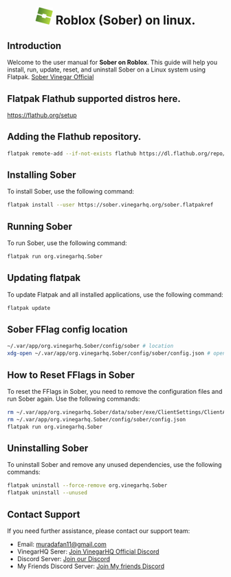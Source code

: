 <!DOCTYPE html>
<html lang="en">
<head>
    <meta charset="UTF-8">
    <meta name="viewport" content="width=device-width, initial-scale=1.0">
</head>
<body>
    <h1 align="center">
        <img src="https://github.com/Nightro-Fx/Performance-FastFlags/blob/main/img/Sober.png" width="40" alt="Logo"/> 
         Roblox (Sober) on linux.
    </h1>

## Introduction
Welcome to the user manual for **Sober on Roblox**. This guide will help you install, run, update, reset, and uninstall Sober on a Linux system using Flatpak.
[Sober Vinegar Official](https://sober.vinegarhq.org/)

## Flatpak Flathub supported distros here.
https://flathub.org/setup

## Adding the Flathub repository.
```sh
flatpak remote-add --if-not-exists flathub https://dl.flathub.org/repo/flathub.flatpakrepo
```

## Installing Sober

To install Sober, use the following command:

```sh
flatpak install --user https://sober.vinegarhq.org/sober.flatpakref
```

## Running Sober

To run Sober, use the following command:

```sh
flatpak run org.vinegarhq.Sober
```

## Updating flatpak

To update Flatpak and all installed applications, use the following command:

```sh
flatpak update
```

## Sober FFlag config location
```sh
~/.var/app/org.vinegarhq.Sober/config/sober # location
xdg-open ~/.var/app/org.vinegarhq.Sober/config/sober/config.json # open using terminal
```

## How to Reset FFlags in Sober

To reset the FFlags in Sober, you need to remove the configuration files and run Sober again. Use the following commands:

```sh
rm ~/.var/app/org.vinegarhq.Sober/data/sober/exe/ClientSettings/ClientAppSettings.json
rm ~/.var/app/org.vinegarhq.Sober/config/sober/config.json
flatpak run org.vinegarhq.Sober
```

## Uninstalling Sober

To uninstall Sober and remove any unused dependencies, use the following commands:

```sh
flatpak uninstall --force-remove org.vinegarhq.Sober
flatpak uninstall --unused
```

## Contact Support
If you need further assistance, please contact our support team:
- Email: muradafan11@gmail.com
- VinegarHQ Serer: [Join VinegarHQ Official Discord](https://discord.gg/vinegarhq-1069506340973707304)
- Discord Server: [Join our Discord](https://discord.gg/BahzvqnD)
- My Friends Discord Server: [Join My friends Discord](https://discord.gg/mtkebwB7Ab)
